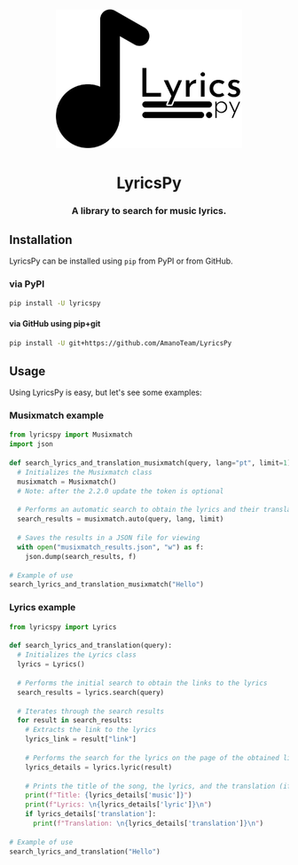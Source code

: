 <h1 align="center">
  <img src="https://github.com/edubr029/piics/blob/master/i/011.png?raw=true" alt="LyricsPy" height="250px">
</h1>

<h1 align="center">LyricsPy</h1>

<h3 align="center">A library to search for music lyrics.</h3>

## Installation

LyricsPy can be installed using `pip` from PyPI or from GitHub.

### via PyPI

```bash
pip install -U lyricspy
```

#### via GitHub using pip+git

```bash
pip install -U git+https://github.com/AmanoTeam/LyricsPy
```

## Usage

Using LyricsPy is easy, but let's see some examples:

### Musixmatch example

```python
from lyricspy import Musixmatch
import json

def search_lyrics_and_translation_musixmatch(query, lang="pt", limit=1):
  # Initializes the Musixmatch class
  musixmatch = Musixmatch()
  # Note: after the 2.2.0 update the token is optional

  # Performs an automatic search to obtain the lyrics and their translations
  search_results = musixmatch.auto(query, lang, limit)

  # Saves the results in a JSON file for viewing
  with open("musixmatch_results.json", "w") as f:
    json.dump(search_results, f)

# Example of use
search_lyrics_and_translation_musixmatch("Hello")
```

### Lyrics example

```python
from lyricspy import Lyrics

def search_lyrics_and_translation(query):
  # Initializes the Lyrics class
  lyrics = Lyrics()

  # Performs the initial search to obtain the links to the lyrics
  search_results = lyrics.search(query)

  # Iterates through the search results
  for result in search_results:
    # Extracts the link to the lyrics
    lyrics_link = result["link"]

    # Performs the search for the lyrics on the page of the obtained link
    lyrics_details = lyrics.lyric(result)

    # Prints the title of the song, the lyrics, and the translation (if available)
    print(f"Title: {lyrics_details['music']}")
    print(f"Lyrics: \n{lyrics_details['lyric']}\n")
    if lyrics_details['translation']:
      print(f"Translation: \n{lyrics_details['translation']}\n")

# Example of use
search_lyrics_and_translation("Hello")
```